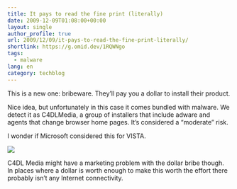 ```yaml
---
title: It pays to read the fine print (literally)
date: 2009-12-09T01:08:00+00:00
layout: single
author_profile: true
url: 2009/12/09/it-pays-to-read-the-fine-print-literally/
shortlink: https://g.omid.dev/1RQWNgo
tags:
  - malware
lang: en
category: techblog
---
```

This is a new one: bribeware. They’ll pay you a dollar to install their product.

Nice idea, but unfortunately in this case it comes bundled with malware. We detect it as C4DLMedia, a group of installers that include adware and agents that change browser home pages. It’s considered a “moderate” risk.

I wonder if Microsoft considered this for VISTA.

[![](http://1.bp.blogspot.com/_vaUVXcmC3OI/Sx7xLtDilqI/AAAAAAAAASQ/yfbJEeoiwkw/s400/X3codec.jpg)](http://1.bp.blogspot.com/_vaUVXcmC3OI/Sx7xLtDilqI/AAAAAAAAASQ/yfbJEeoiwkw/s1600-h/X3codec.jpg)

C4DL Media might have a marketing problem with the dollar bribe though. In places where a dollar is worth enough to make this worth the effort there probably isn’t any Internet connectivity.